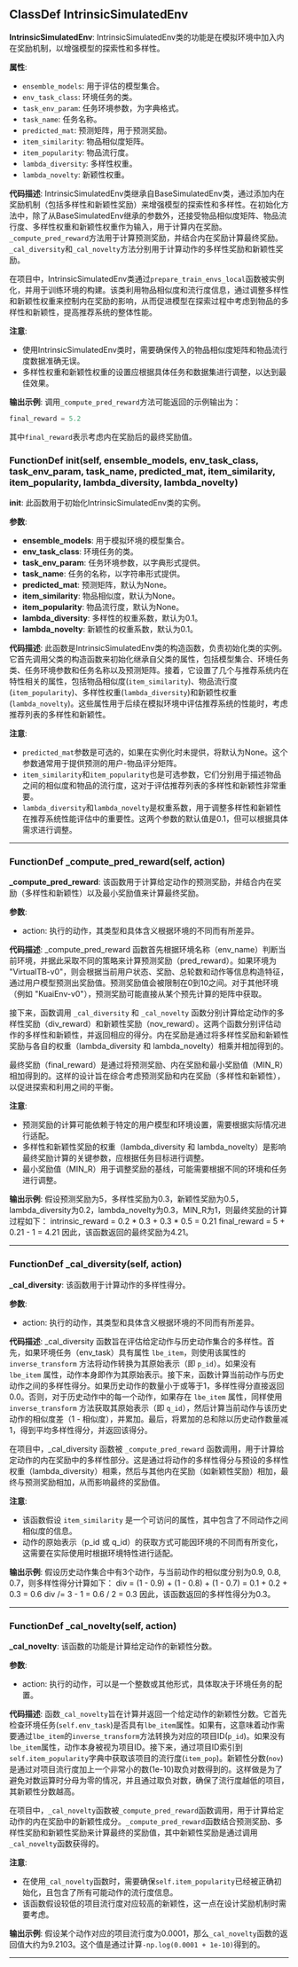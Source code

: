 ## ClassDef IntrinsicSimulatedEnv
**IntrinsicSimulatedEnv**: IntrinsicSimulatedEnv类的功能是在模拟环境中加入内在奖励机制，以增强模型的探索性和多样性。

**属性**:
- `ensemble_models`: 用于评估的模型集合。
- `env_task_class`: 环境任务的类。
- `task_env_param`: 任务环境参数，为字典格式。
- `task_name`: 任务名称。
- `predicted_mat`: 预测矩阵，用于预测奖励。
- `item_similarity`: 物品相似度矩阵。
- `item_popularity`: 物品流行度。
- `lambda_diversity`: 多样性权重。
- `lambda_novelty`: 新颖性权重。

**代码描述**:
IntrinsicSimulatedEnv类继承自BaseSimulatedEnv类，通过添加内在奖励机制（包括多样性和新颖性奖励）来增强模型的探索性和多样性。在初始化方法中，除了从BaseSimulatedEnv继承的参数外，还接受物品相似度矩阵、物品流行度、多样性权重和新颖性权重作为输入，用于计算内在奖励。`_compute_pred_reward`方法用于计算预测奖励，并结合内在奖励计算最终奖励。`_cal_diversity`和`_cal_novelty`方法分别用于计算动作的多样性奖励和新颖性奖励。

在项目中，IntrinsicSimulatedEnv类通过`prepare_train_envs_local`函数被实例化，并用于训练环境的构建。该类利用物品相似度和流行度信息，通过调整多样性和新颖性权重来控制内在奖励的影响，从而促进模型在探索过程中考虑到物品的多样性和新颖性，提高推荐系统的整体性能。

**注意**:
- 使用IntrinsicSimulatedEnv类时，需要确保传入的物品相似度矩阵和物品流行度数据准确无误。
- 多样性权重和新颖性权重的设置应根据具体任务和数据集进行调整，以达到最佳效果。

**输出示例**:
调用`_compute_pred_reward`方法可能返回的示例输出为：
```python
final_reward = 5.2
```
其中`final_reward`表示考虑内在奖励后的最终奖励值。
### FunctionDef __init__(self, ensemble_models, env_task_class, task_env_param, task_name, predicted_mat, item_similarity, item_popularity, lambda_diversity, lambda_novelty)
**__init__**: 此函数用于初始化IntrinsicSimulatedEnv类的实例。

**参数**:
- **ensemble_models**: 用于模拟环境的模型集合。
- **env_task_class**: 环境任务的类。
- **task_env_param**: 任务环境参数，以字典形式提供。
- **task_name**: 任务的名称，以字符串形式提供。
- **predicted_mat**: 预测矩阵，默认为None。
- **item_similarity**: 物品相似度，默认为None。
- **item_popularity**: 物品流行度，默认为None。
- **lambda_diversity**: 多样性的权重系数，默认为0.1。
- **lambda_novelty**: 新颖性的权重系数，默认为0.1。

**代码描述**:
此函数是IntrinsicSimulatedEnv类的构造函数，负责初始化类的实例。它首先调用父类的构造函数来初始化继承自父类的属性，包括模型集合、环境任务类、任务环境参数和任务名称以及预测矩阵。接着，它设置了几个与推荐系统内在特性相关的属性，包括物品相似度(`item_similarity`)、物品流行度(`item_popularity`)、多样性权重(`lambda_diversity`)和新颖性权重(`lambda_novelty`)。这些属性用于后续在模拟环境中评估推荐系统的性能时，考虑推荐列表的多样性和新颖性。

**注意**:
- `predicted_mat`参数是可选的，如果在实例化时未提供，将默认为None。这个参数通常用于提供预测的用户-物品评分矩阵。
- `item_similarity`和`item_popularity`也是可选参数，它们分别用于描述物品之间的相似度和物品的流行度，这对于评估推荐列表的多样性和新颖性非常重要。
- `lambda_diversity`和`lambda_novelty`是权重系数，用于调整多样性和新颖性在推荐系统性能评估中的重要性。这两个参数的默认值是0.1，但可以根据具体需求进行调整。
***
### FunctionDef _compute_pred_reward(self, action)
**_compute_pred_reward**: 该函数用于计算给定动作的预测奖励，并结合内在奖励（多样性和新颖性）以及最小奖励值来计算最终奖励。

**参数**:
- action: 执行的动作，其类型和具体含义根据环境的不同而有所差异。

**代码描述**:
_compute_pred_reward 函数首先根据环境名称（env_name）判断当前环境，并据此采取不同的策略来计算预测奖励（pred_reward）。如果环境为 "VirtualTB-v0"，则会根据当前用户状态、奖励、总轮数和动作等信息构造特征，通过用户模型预测出奖励值。预测奖励值会被限制在0到10之间。对于其他环境（例如 "KuaiEnv-v0"），预测奖励可能直接从某个预先计算的矩阵中获取。

接下来，函数调用 `_cal_diversity` 和 `_cal_novelty` 函数分别计算给定动作的多样性奖励（div_reward）和新颖性奖励（nov_reward）。这两个函数分别评估动作的多样性和新颖性，并返回相应的得分。内在奖励是通过将多样性奖励和新颖性奖励与各自的权重（lambda_diversity 和 lambda_novelty）相乘并相加得到的。

最终奖励（final_reward）是通过将预测奖励、内在奖励和最小奖励值（MIN_R）相加得到的。这样的设计旨在综合考虑预测奖励和内在奖励（多样性和新颖性），以促进探索和利用之间的平衡。

**注意**:
- 预测奖励的计算可能依赖于特定的用户模型和环境设置，需要根据实际情况进行适配。
- 多样性和新颖性奖励的权重（lambda_diversity 和 lambda_novelty）是影响最终奖励计算的关键参数，应根据任务目标进行调整。
- 最小奖励值（MIN_R）用于调整奖励的基线，可能需要根据不同的环境和任务进行调整。

**输出示例**:
假设预测奖励为5，多样性奖励为0.3，新颖性奖励为0.5，lambda_diversity为0.2，lambda_novelty为0.3，MIN_R为1，则最终奖励的计算过程如下：
intrinsic_reward = 0.2 * 0.3 + 0.3 * 0.5 = 0.21
final_reward = 5 + 0.21 - 1 = 4.21
因此，该函数返回的最终奖励为4.21。
***
### FunctionDef _cal_diversity(self, action)
**_cal_diversity**: 该函数用于计算动作的多样性得分。

**参数**:
- action: 执行的动作，其类型和具体含义根据环境的不同而有所差异。

**代码描述**:
_cal_diversity 函数旨在评估给定动作与历史动作集合的多样性。首先，如果环境任务（env_task）具有属性 `lbe_item`，则使用该属性的 `inverse_transform` 方法将动作转换为其原始表示（即 `p_id`）。如果没有 `lbe_item` 属性，动作本身即作为其原始表示。接下来，函数计算当前动作与历史动作之间的多样性得分。如果历史动作的数量小于或等于1，多样性得分直接返回0.0。否则，对于历史动作中的每一个动作，如果存在 `lbe_item` 属性，同样使用 `inverse_transform` 方法获取其原始表示（即 `q_id`），然后计算当前动作与该历史动作的相似度差（1 - 相似度），并累加。最后，将累加的总和除以历史动作数量减1，得到平均多样性得分，并返回该得分。

在项目中，_cal_diversity 函数被 `_compute_pred_reward` 函数调用，用于计算给定动作的内在奖励中的多样性部分。这是通过将动作的多样性得分与预设的多样性权重（lambda_diversity）相乘，然后与其他内在奖励（如新颖性奖励）相加，最终与预测奖励相加，从而影响最终的奖励值。

**注意**:
- 该函数假设 `item_similarity` 是一个可访问的属性，其中包含了不同动作之间相似度的信息。
- 动作的原始表示（p_id 或 q_id）的获取方式可能因环境的不同而有所变化，这需要在实际使用时根据环境特性进行适配。

**输出示例**:
假设历史动作集合中有3个动作，与当前动作的相似度分别为0.9, 0.8, 0.7，则多样性得分计算如下：
div = (1 - 0.9) + (1 - 0.8) + (1 - 0.7) = 0.1 + 0.2 + 0.3 = 0.6
div /= 3 - 1 = 0.6 / 2 = 0.3
因此，该函数返回的多样性得分为0.3。
***
### FunctionDef _cal_novelty(self, action)
**_cal_novelty**: 该函数的功能是计算给定动作的新颖性分数。

**参数**:
- action: 执行的动作，可以是一个整数或其他形式，具体取决于环境任务的配置。

**代码描述**:
函数`_cal_novelty`旨在计算并返回一个给定动作的新颖性分数。它首先检查环境任务(`self.env_task`)是否具有`lbe_item`属性。如果有，这意味着动作需要通过`lbe_item`的`inverse_transform`方法转换为对应的项目ID(`p_id`)。如果没有`lbe_item`属性，动作本身被视为项目ID。接下来，通过项目ID索引到`self.item_popularity`字典中获取该项目的流行度(`item_pop`)。新颖性分数(`nov`)是通过对项目流行度加上一个非常小的数(1e-10)取负对数得到的。这样做是为了避免对数运算时分母为零的情况，并且通过取负对数，确保了流行度越低的项目，其新颖性分数越高。

在项目中，`_cal_novelty`函数被`_compute_pred_reward`函数调用，用于计算给定动作的内在奖励中的新颖性成分。`_compute_pred_reward`函数结合预测奖励、多样性奖励和新颖性奖励来计算最终的奖励值，其中新颖性奖励是通过调用`_cal_novelty`函数获得的。

**注意**:
- 在使用`_cal_novelty`函数时，需要确保`self.item_popularity`已经被正确初始化，且包含了所有可能动作的流行度信息。
- 该函数假设较低的项目流行度对应较高的新颖性，这一点在设计奖励机制时需要考虑。

**输出示例**:
假设某个动作对应的项目流行度为0.0001，那么`_cal_novelty`函数的返回值大约为9.2103。这个值是通过计算`-np.log(0.0001 + 1e-10)`得到的。
***
